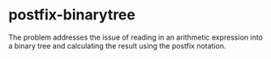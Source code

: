 # postfix-binarytree
The problem addresses the issue of reading in an arithmetic expression into a binary tree and calculating the result using the postfix notation. 
